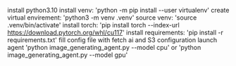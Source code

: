 install python3.10
install venv: 'python -m pip install --user virtualenv'
create virtual envirement: 'python3 -m venv .venv'
source venv: 'source .venv/bin/activate'
install torch: 'pip install torch --index-url https://download.pytorch.org/whl/cu117'
install requirements: 'pip install -r requirements.txt'
fill config file with fetch ai and S3 configuration
launch agent 'python image_generating_agent.py --model cpu' or 'python image_generating_agent.py --model gpu'
